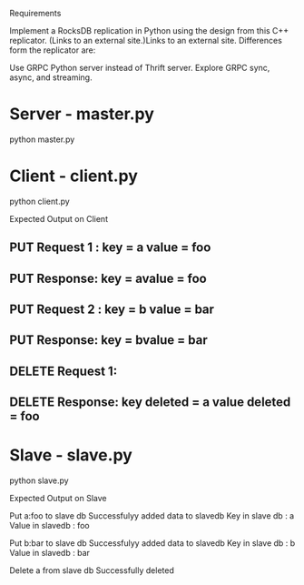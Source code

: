 Requirements

Implement a RocksDB replication in Python using the design from this C++ replicator.  (Links to an external site.)Links to an external site. Differences form the replicator are:

Use GRPC Python server instead of Thrift server.
Explore GRPC sync, async, and streaming.

# Server - master.py
python master.py

# Client - client.py
python client.py

Expected Output on Client

## PUT Request 1 :  key = a   value = foo 
## PUT Response: key = avalue = foo
## PUT Request 2 :  key = b   value = bar 
## PUT Response: key = bvalue = bar
## DELETE Request  1: 
## DELETE Response: key deleted = a value deleted = foo

# Slave - slave.py 
python slave.py

Expected Output on Slave

Put a:foo to slave db
Successfulyy added data to slavedb
Key in slave db : a     Value in slavedb : foo

Put b:bar to slave db
Successfulyy added data to slavedb
Key in slave db : b     Value in slavedb : bar

Delete a from slave db
Successfully deleted

